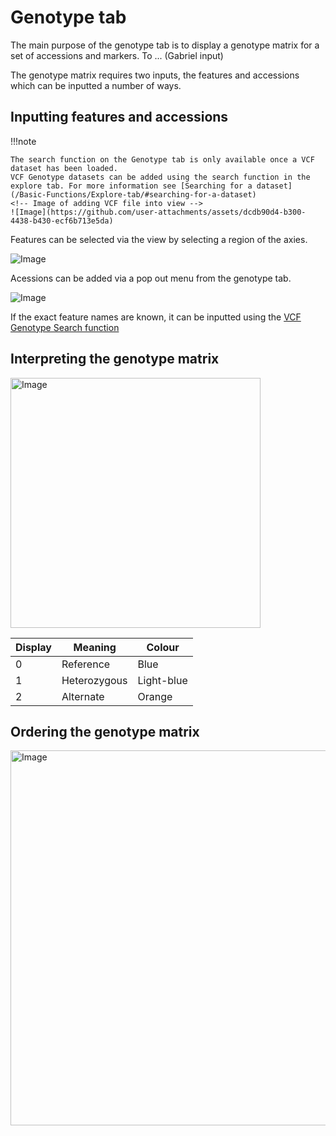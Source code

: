 # Genotype tab

The main purpose of the genotype tab is to display a genotype matrix for a set of accessions and markers. To ... (Gabriel input)

The genotype matrix requires two inputs, the features and accessions which can be inputted a number of ways. 

## Inputting features and accessions
!!!note

    The search function on the Genotype tab is only available once a VCF dataset has been loaded. 
    VCF Genotype datasets can be added using the search function in the explore tab. For more information see [Searching for a dataset](/Basic-Functions/Explore-tab/#searching-for-a-dataset)
    <!-- Image of adding VCF file into view -->
    ![Image](https://github.com/user-attachments/assets/dcdb90d4-b300-4438-b430-ecf6b713e5da)


Features can be selected via the view by selecting a region of the axies.

<!-- Image for adding SNPs to genotype table -->
![Image](https://github.com/user-attachments/assets/bdfdee12-9e36-444d-924f-9f9f89c91bb1)


Acessions can be added via a pop out menu from the genotype tab.

<!-- Image for adding Samples to genotype table -->
![Image](https://github.com/user-attachments/assets/9f7b7702-9c9e-4407-b8ed-e532f9a000c3)

If the exact feature names are known, it can be inputted using the [VCF Genotype Search function](/Basic-Functions/Search-tab/#vcf-genotype-search)

## Interpreting the genotype matrix

<img width="400" alt="Image" src="https://github.com/user-attachments/assets/9e4830c9-ed95-4565-ad9c-e901cb0fcb06" />

| Display | Meaning      | Colour     |
|---------|--------------|------------|
| 0       | Reference    | Blue       |
| 1       | Heterozygous | Light-blue |
| 2       | Alternate    | Orange     | 


## Ordering the genotype matrix

<img width="600" alt="Image" src="https://github.com/user-attachments/assets/debc7622-8a60-48b2-98b8-b544f3c49e7d" />